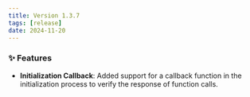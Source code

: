 ```yaml
---
title: Version 1.3.7
tags: [release]
date: 2024-11-20
---
```


### ✨ Features
* **Initialization Callback**: Added support for a callback function in the initialization process to verify the response of function calls.